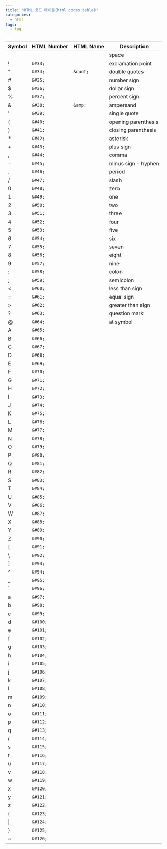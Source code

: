 ```yaml
---
title: "HTML 코드 테이블(html codes table)"
categories:
  - html
tags:
  - tag
---
```


Symbol|HTML Number|HTML Name|Description
---|---|---|---
&#32;|&#32;||space
&#33;|`&#33;`||exclamation point
&#34;|`&#34;`|`&quot;`|double quotes
&#35;|`&#35;`||number sign
&#36;|`&#36;`||dollar sign
&#37;|`&#37;`||percent sign
&#38;|`&#38;`|`&amp;`|ampersand
&#39;|`&#39;`||single quote
&#40;|`&#40;`||opening parenthesis
&#41;|`&#41;`||closing parenthesis
&#42;|`&#42;`||asterisk
&#43;|`&#43;`||plus sign
&#44;|`&#44;`||comma
&#45;|`&#45;`||minus sign - hyphen
&#46;|`&#46;`||period
&#47;|`&#47;`||slash
&#48;|`&#48;`||zero
&#49;|`&#49;`||one
&#50;|`&#50;`||two
&#51;|`&#51;`||three
&#52;|`&#52;`||four
&#53;|`&#53;`||five
&#54;|`&#54;`||six
&#55;|`&#55;`||seven
&#56;|`&#56;`||eight
&#57;|`&#57;`||nine
&#58;|`&#58;`||colon
&#59;|`&#59;`||semicolon
&#60;|`&#60;`||less than sign
&#61;|`&#61;`||equal sign
&#62;|`&#62;`||greater than sign
&#63;|`&#63;`||question mark
&#64;|`&#64;`||at symbol
&#65;|`&#65;`||
&#66;|`&#66;`||
&#67;|`&#67;`||
&#68;|`&#68;`||
&#69;|`&#69;`||
&#70;|`&#70;`||
&#71;|`&#71;`||
&#72;|`&#72;`||
&#73;|`&#73;`||
&#74;|`&#74;`||
&#75;|`&#75;`||
&#76;|`&#76;`||
&#77;|`&#77;`||
&#78;|`&#78;`||
&#79;|`&#79;`||
&#80;|`&#80;`||
&#81;|`&#81;`||
&#82;|`&#82;`||
&#83;|`&#83;`||
&#84;|`&#84;`||
&#85;|`&#85;`||
&#86;|`&#86;`||
&#87;|`&#87;`||
&#88;|`&#88;`||
&#89;|`&#89;`||
&#90;|`&#90;`||
&#91;|`&#91;`||
&#92;|`&#92;`||
&#93;|`&#93;`||
&#94;|`&#94;`||
&#95;|`&#95;`||
&#96;|`&#96;`||
&#97;|`&#97;`||
&#98;|`&#98;`||
&#99;|`&#99;`||
&#100;|`&#100;`||
&#101;|`&#101;`||
&#102;|`&#102;`||
&#103;|`&#103;`||
&#104;|`&#104;`||
&#105;|`&#105;`||
&#106;|`&#106;`||
&#107;|`&#107;`||
&#108;|`&#108;`||
&#109;|`&#109;`||
&#110;|`&#110;`||
&#111;|`&#111;`||
&#112;|`&#112;`||
&#113;|`&#113;`||
&#114;|`&#114;`||
&#115;|`&#115;`||
&#116;|`&#116;`||
&#117;|`&#117;`||
&#118;|`&#118;`||
&#119;|`&#119;`||
&#120;|`&#120;`||
&#121;|`&#121;`||
&#122;|`&#122;`||
&#123;|`&#123;`||
&#124;|`&#124;`||
&#125;|`&#125;`||
&#126;|`&#126;`||
